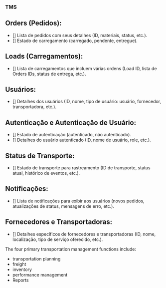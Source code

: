 ### TMS

## Orders (Pedidos):
- [] Lista de pedidos com seus detalhes (ID, materiais, status, etc.).
- [] Estado de carregamento (carregado, pendente, entregue).

## Loads (Carregamentos):
- [] Lista de carregamentos que incluem várias ordens (Load ID, lista de Orders IDs, status de entrega, etc.).

## Usuários:
- [] Detalhes dos usuários (ID, nome, tipo de usuário: usuário, fornecedor, transportadora, etc.).

## Autenticação e Autenticação de Usuário:
- [] Estado de autenticação (autenticado, não autenticado).
- [] Detalhes do usuário autenticado (ID, nome de usuário, role, etc.).

## Status de Transporte:
- [] Estado de transporte para rastreamento (ID de transporte, status atual, histórico de eventos, etc.).

## Notificações:
- [] Lista de notificações para exibir aos usuários (novos pedidos, atualizações de status, mensagens de erro, etc.).

## Fornecedores e Transportadoras:
- [] Detalhes específicos de fornecedores e transportadoras (ID, nome, localização, tipo de serviço oferecido, etc.).

The four primary transportation management functions include:
- transportation planning
- freight
- inventory
- performance management
- Reports